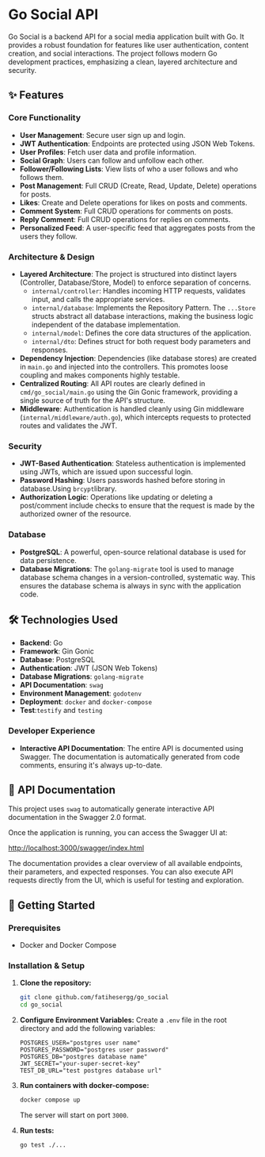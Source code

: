 # Go Social API

Go Social is a backend API for a social media application built with Go. It provides a robust foundation for features like user authentication, content creation, and social interactions. The project follows modern Go development practices, emphasizing a clean, layered architecture and security.

## ✨ Features

### Core Functionality

- **User Management**: Secure user sign up and login.
- **JWT Authentication**: Endpoints are protected using JSON Web Tokens.
- **User Profiles**: Fetch user data and profile information.
- **Social Graph**: Users can follow and unfollow each other.
- **Follower/Following Lists**: View lists of who a user follows and who follows them.
- **Post Management**: Full CRUD (Create, Read, Update, Delete) operations for posts.
- **Likes**: Create and Delete operations for likes on posts and comments.
- **Comment System**: Full CRUD operations for comments on posts.
- **Reply Comment**: Full CRUD operations for replies on comments.
- **Personalized Feed**: A user-specific feed that aggregates posts from the users they follow.

### Architecture & Design

- **Layered Architecture**: The project is structured into distinct layers (Controller, Database/Store, Model) to enforce separation of concerns.
  - `internal/controller`: Handles incoming HTTP requests, validates input, and calls the appropriate services.
  - `internal/database`: Implements the Repository Pattern. The `...Store` structs abstract all database interactions, making the business logic independent of the database implementation.
  - `internal/model`: Defines the core data structures of the application.
  - `internal/dto`: Defines struct for both request body parameters and responses.
- **Dependency Injection**: Dependencies (like database stores) are created in `main.go` and injected into the controllers. This promotes loose coupling and makes components highly testable.
- **Centralized Routing**: All API routes are clearly defined in `cmd/go_social/main.go` using the Gin Gonic framework, providing a single source of truth for the API's structure.
- **Middleware**: Authentication is handled cleanly using Gin middleware (`internal/middleware/auth.go`), which intercepts requests to protected routes and validates the JWT.

### Security

- **JWT-Based Authentication**: Stateless authentication is implemented using JWTs, which are issued upon successful login.
- **Password Hashing**: Users passwords hashed before storing in database.Using `brcypt`library.
- **Authorization Logic**: Operations like updating or deleting a post/comment include checks to ensure that the request is made by the authorized owner of the resource.

### Database

- **PostgreSQL**: A powerful, open-source relational database is used for data persistence.
- **Database Migrations**: The `golang-migrate` tool is used to manage database schema changes in a version-controlled, systematic way. This ensures the database schema is always in sync with the application code.

## 🛠️ Technologies Used

- **Backend**: Go
- **Framework**: Gin Gonic
- **Database**: PostgreSQL
- **Authentication**: JWT (JSON Web Tokens)
- **Database Migrations**: `golang-migrate`
- **API Documentation**: `swag`
- **Environment Management**: `godotenv`
- **Deployment**: `docker` and `docker-compose`
- **Test**:`testify` and `testing`

### Developer Experience

- **Interactive API Documentation**: The entire API is documented using Swagger. The documentation is automatically generated from code comments, ensuring it's always up-to-date.

## 📖 API Documentation

This project uses `swag` to automatically generate interactive API documentation in the Swagger 2.0 format.

Once the application is running, you can access the Swagger UI at:

[http://localhost:3000/swagger/index.html](http://localhost:3000/swagger/index.html)

The documentation provides a clear overview of all available endpoints, their parameters, and expected responses. You can also execute API requests directly from the UI, which is useful for testing and exploration.

## 🚀 Getting Started

### Prerequisites

- Docker and Docker Compose

### Installation & Setup

1.  **Clone the repository:**

    ```bash
    git clone github.com/fatihesergg/go_social
    cd go_social
    ```

2.  **Configure Environment Variables:**
    Create a `.env` file in the root directory and add the following variables:

    ```env
    POSTGRES_USER="postgres user name"
    POSTGRES_PASSWORD="postgres user password"
    POSTGRES_DB="postgres database name"
    JWT_SECRET="your-super-secret-key"
    TEST_DB_URL="test postgres database url"
    ```

3.  **Run containers with docker-compose:**

    ```bash
    docker compose up
    ```

    The server will start on port `3000`.

4.  **Run tests:**
    ```bash
    go test ./...
    ```
